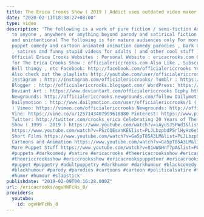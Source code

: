 ```yaml
---
title: The Erica Crooks Show ( 2019 ) Addict uses outdated video maker
date: "2020-02-11T18:38:27+08:00"
type: video
description: 'The following is a work of pure fiction / semi-fiction Any similarity
  to anyone , anywhere or anything beyond parody and satirical fiction is coincidental
  and unintentional The following is for mature audiences only For more hilarious
  puppet comedy and cartoon animated animation comedy parodies , Dark Comedy humor
  , satires and funny stupid videos for adults ( and other cool stuff ) visit The
  Official Erica Crooks Websites : Personal Website : ericacrooks.com Official Website
  for The Erica Crooks Show : officialericcrooks.com Also Like , Subscribe , Notification
  Bell thingy , etc Facebook: http://facebook.com/officialericcrooks YouTube : http://youtube.com/user/officialericcrooks/videos
  Also check out the playlists http://youtube.com/user/officialericcrooks/playlists
  Instagram : http://Instagram.com/officialericcrooks/ Tumblr : https://officialericcrooks.tumblr.com/
  Blogger : http://officialericcrooks.blogspot.com/ WordPress: https://officialericcrooks.wordpress.com
  Deviant Art : https://www.deviantart.com/officialericcrooks Giphy https://giphy.com/channel/ericacrooks
  Newgrounds: http://officialericcrooks.newgrounds.com/follow Dailymotion : https://www.dailymotion.com/officialericcrooks1
  Dailymotion : http://www.dailymotion.com/user/officialericcrooks/1 ( old account
  ) Vimeo: https://vimeo.com/officialericcrooks Newgrounds: http://officialericcrooks.newgrounds.com
  Vine: https://vine.co/u/1257143407999610880 Pinterest: https://www.pinterest.com/officialec1/
  Twitter: http://twitter.com/crooks_erica Celebrating 20 Years of The Erica Crooks
  Show ( 1999 - 2019 ) https://www.youtube.com/watch?v=iAyuSJ5FWdI&list=PLJLbzpbdP5rlZadbTcja_61CDqfMZdngC
  https://www.youtube.com/watch?v=PSzCQEsxnKE&list=PLJLbzpbdP5rlHyHz6e50XDk6UuQ5mi_8R
  Short Films https://www.youtube.com/watch?v=Ga5pT85A3LM&list=PLJLbzpbdP5rnQ4F0a9BOFEZ0OvvSK_ygK
  Cartoons and Animation https://www.youtube.com/watch?v=Ga5pT85A3LM&list=PLJLbzpbdP5rm3Uof6NGtpgWsClgkO2wDT
  More Puppet Stuff https://www.youtube.com/watch?v=81wWSHnT7pA&list=PLJLbzpbdP5rk29aoKHfNFv_8g5gTSYRqq
  #puppets #darkcomedy #satire #ericacrooks #theericacrooksshow #ericacrooksshow #ericcrooks
  #theericcrooksshow #ericcrooksshow #ericacrookspuppeteer #ericacrookspuppet #ericacrookspuppets
  #puppet #puppetry #adultpuppetry #darkhumor #darkhumour #blackcomedy #blackhumor
  #blackhumour #parody #parodies #cartoons #cartoon #politicalsatire #funny #comedy
  #humor #humour #slapstick'
publishdate: "2019-02-09T00:16:28.000Z"
url: /ericacrooks/ogvHWFcNs_8/
providers:
  youtube:
    id: ogvHWFcNs_8
---
```

